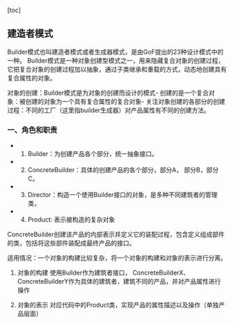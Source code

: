 [toc]
## 建造者模式

Builder模式也叫建造者模式或者生成器模式，是由GoF提出的23种设计模式中的一种。
Builder模式是一种对象创建型模式之一，用来隐藏复合对象的创建过程，它把复合对象的创建过程加以抽象，通过子类继承和重载的方式，动态地创建具有复合属性的对象。

对象的创建：Builder模式是为对象的创建而设计的模式- 创建的是一个复合对象：被创建的对象为一个具有复合属性的复合对象- 关注对象创建的各部分的创建过程：不同的工厂（这里指builder生成器）对产品属性有不同的创建方法。

### 一、角色和职责
- 1) Builder：为创建产品各个部分，统一抽象接口。
- 2) ConcreteBuilder：具体的创建产品的各个部分，部分A， 部分B，部分C。
- 3) Director：构造一个使用Builder接口的对象，是多种不同建筑者的管理类，
- 4) Product: 表示被构造的复杂对象

ConcreteBuilder创建该产品的内部表示并定义它的装配过程，包含定义组成部件的类，包括将这些部件装配成最终产品的接口。

适用情况：一个对象的构建比较复杂，将一个对象的构建和对象的表示进行分离。
1. 对象的构建
使用Builder作为建筑者接口，
ConcreteBuilderX、ConcreteBuilderY作为具体的建筑者，建筑不同的产品，并对产品属性进行操作

2. 对象的表示
对应代码中的Product类，实现产品的属性描述以及操作（单独产品层面）


